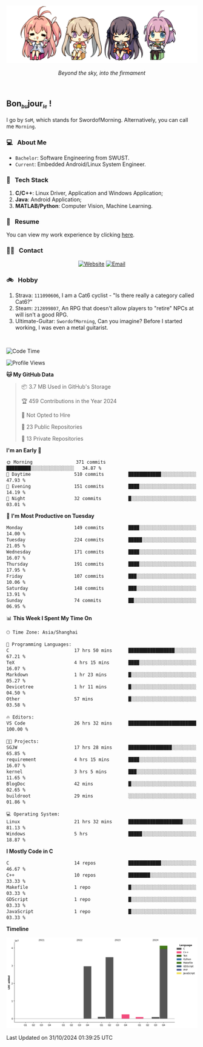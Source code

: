 <img src="./pic/Aokana.png">
<p align="center"><em>Beyond the sky, into the firmament</em></p>

<br/>

## Bon<sub><em><font size=2>bu</font></em></sub>jour<sub><em><font size=2>le</font></em></sub> !

I go by `SoM`, which stands for SwordofMorning. Alternatively, you can call me `Morning`.

### 💻 &nbsp; About Me

- `Bachelor`: Software Engineering from SWUST.
- `Current`: Embedded Android/Linux System Engineer.

### 🔧 &nbsp; Tech Stack

1. **C/C++**: Linux Driver, Application and Windows Application;
2. **Java**: Android Application;
3. **MATLAB/Python**: Computer Vision, Machine Learning.

### 📝 &nbsp; Resume

You can view my work experience by clicking <a href="https://swordofmorning.com/index.php/contact/">here</a>.

### 🤝🏻 &nbsp; Contact

<p align="center">
<a href="https://swordofmorning.com/"><img alt="Website" src="https://img.shields.io/badge/Website-swordofmorning.com-blue?style=flat-square&logo=google-chrome"></a>
<a href="mailto:master@xiaojintao.email
"><img alt="Email" src="https://img.shields.io/badge/Email-master@xiaojintao.email-blue?style=flat-square&logo=gmail"></a>
</p>

### 🚲 &nbsp; Hobby

1. Strava: `111090606`, I am a Cat6 cyclist - "Is there really a category called Cat6?"
2. Steam: `212899807`, An RPG that doesn't allow players to "retire" NPCs at will isn't a good RPG.
3. Ultimate-Guitar: `SwordofMorning`, Can you imagine? Before I started working, I was even a metal guitarist.

<br/>

<!--START_SECTION:waka-->
![Code Time](http://img.shields.io/badge/Code%20Time-272%20hrs%2017%20mins-blue)

![Profile Views](http://img.shields.io/badge/Profile%20Views-0-blue)

**🐱 My GitHub Data** 

> 📦 3.7 MB Used in GitHub's Storage 
 > 
> 🏆 459 Contributions in the Year 2024
 > 
> 🚫 Not Opted to Hire
 > 
> 📜 23 Public Repositories 
 > 
> 🔑 13 Private Repositories 
 > 
**I'm an Early 🐤** 

```text
🌞 Morning                371 commits         █████████░░░░░░░░░░░░░░░░   34.87 % 
🌆 Daytime                510 commits         ████████████░░░░░░░░░░░░░   47.93 % 
🌃 Evening                151 commits         ████░░░░░░░░░░░░░░░░░░░░░   14.19 % 
🌙 Night                  32 commits          █░░░░░░░░░░░░░░░░░░░░░░░░   03.01 % 
```
📅 **I'm Most Productive on Tuesday** 

```text
Monday                   149 commits         ████░░░░░░░░░░░░░░░░░░░░░   14.00 % 
Tuesday                  224 commits         █████░░░░░░░░░░░░░░░░░░░░   21.05 % 
Wednesday                171 commits         ████░░░░░░░░░░░░░░░░░░░░░   16.07 % 
Thursday                 191 commits         ████░░░░░░░░░░░░░░░░░░░░░   17.95 % 
Friday                   107 commits         ███░░░░░░░░░░░░░░░░░░░░░░   10.06 % 
Saturday                 148 commits         ███░░░░░░░░░░░░░░░░░░░░░░   13.91 % 
Sunday                   74 commits          ██░░░░░░░░░░░░░░░░░░░░░░░   06.95 % 
```


📊 **This Week I Spent My Time On** 

```text
🕑︎ Time Zone: Asia/Shanghai

💬 Programming Languages: 
C                        17 hrs 50 mins      █████████████████░░░░░░░░   67.21 % 
TeX                      4 hrs 15 mins       ████░░░░░░░░░░░░░░░░░░░░░   16.07 % 
Markdown                 1 hr 23 mins        █░░░░░░░░░░░░░░░░░░░░░░░░   05.27 % 
Devicetree               1 hr 11 mins        █░░░░░░░░░░░░░░░░░░░░░░░░   04.50 % 
Other                    57 mins             █░░░░░░░░░░░░░░░░░░░░░░░░   03.58 % 

🔥 Editors: 
VS Code                  26 hrs 32 mins      █████████████████████████   100.00 % 

🐱‍💻 Projects: 
SGJW                     17 hrs 28 mins      ████████████████░░░░░░░░░   65.85 % 
requirement              4 hrs 15 mins       ████░░░░░░░░░░░░░░░░░░░░░   16.07 % 
kernel                   3 hrs 5 mins        ███░░░░░░░░░░░░░░░░░░░░░░   11.65 % 
BlogDoc                  42 mins             █░░░░░░░░░░░░░░░░░░░░░░░░   02.65 % 
buildroot                29 mins             ░░░░░░░░░░░░░░░░░░░░░░░░░   01.86 % 

💻 Operating System: 
Linux                    21 hrs 32 mins      ████████████████████░░░░░   81.13 % 
Windows                  5 hrs               █████░░░░░░░░░░░░░░░░░░░░   18.87 % 
```

**I Mostly Code in C** 

```text
C                        14 repos            ████████████░░░░░░░░░░░░░   46.67 % 
C++                      10 repos            ████████░░░░░░░░░░░░░░░░░   33.33 % 
Makefile                 1 repo              █░░░░░░░░░░░░░░░░░░░░░░░░   03.33 % 
GDScript                 1 repo              █░░░░░░░░░░░░░░░░░░░░░░░░   03.33 % 
JavaScript               1 repo              █░░░░░░░░░░░░░░░░░░░░░░░░   03.33 % 
```



**Timeline**

![Lines of Code chart](https://raw.githubusercontent.com/SwordofMorning/SwordofMorning/main/assets/bar_graph.png)


 Last Updated on 31/10/2024 01:39:25 UTC
<!--END_SECTION:waka-->
